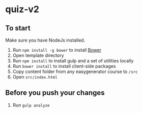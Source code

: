 quiz-v2
=======
## To start

Make sure you have NodeJs installed.

1. Run `npm install -g bower` to install [Bower](http://bower.io/")
2. Open template directory
3. Run `npm install` to install gulp and a set of utilities locally
4. Run `bower install` to install client-side packages
5. Copy content folder from any easygenerator course to `/src`
6. Open `src/index.html`

## Before you push your changes
1. Run `gulp analyze`